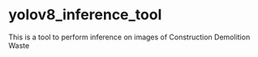 # yolov8_inference_tool
This is a tool to perform inference on images of Construction Demolition Waste
